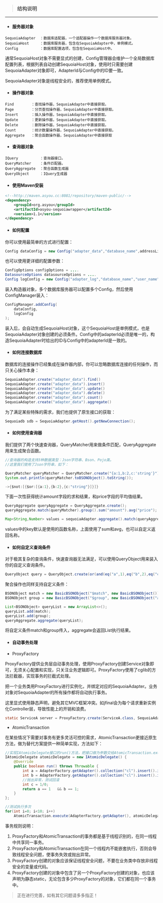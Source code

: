 >### **结构说明**
---
- #### **服务器对象**
```text
SequoiaAdapter  ：数据库适配器，一个适配器操作一个数据库服务器对象。
SequoiaHost	    ：数据库服务器，包含在SequoiaAdapter中，单例模式。
Config		    ：数据库配置选项，包含在SequoiaHost中。

```
通常SequoiaHost对象不需要显式的创建，Config管理器会维护一个全局数据库配置列表，根据列表自动创建SequoiaHost对象，使用时只需要创建SequoiaAdapter对象即可，AdapterId与Config中的ID要一致。

SequoiaAdapter对象是线程安全的，推荐使用单例模式。
- #### **操作器对象**
```text
Find		：查找操作器，SequoiaAdapter中直接获取。
Page		：分页查找操作器，SequoiaAdapter中直接获取。
Insert		：插入操作器，SequoiaAdapter中直接获取。
Update		：更新操作器，SequoiaAdapter中直接获取。
Delete		：删除操作器，SequoiaAdapter中直接获取。
Count   	：统计数量操作器，SequoiaAdapter中直接获取。
Aggregate	：聚合函数操作器，SequoiaAdapter中直接获取 
```
- #### **查询器对象**
```text
IQuery		    ：查询器接口。
QueryMatcher	：条件匹配器。
QueryAggregate	：聚合函数生成器
QueryObject	    ：IQuery生成器
```
- #### **使用Maven安装**
```xml
<!--http://maven.asyou.cc:8081/repository/maven-public/-->  
<dependency>  
    <groupId>org.asyou</groupId>  
    <artifactId>asyou-sequoiawrapper</artifactId>  
    <version>1.1</version>  
</dependency>  
```

- #### **如何配置**

你可以使用最简单的方式进行配置：
```java
Config dataConfig = new Config("adapter_data","database_name",addressList);
```
也可以使用更详细的配置参数：
```java
ConfigOptions configOptions = ....
DatasourceOptions datasourceOptions = ....
Config logConfig = new Config("adapter_log","database_name","user_name","password",addressList,configOptions,datasourceOptions);
```
装入构造器对象，多个数据库服务器可以配置多个Config，然后使用ConfigManager装入：  
```java
ConfigManager.addConfig(
    dataConfig,
    logConfig
);
```

装入后，会自动生成SequoiaHost对象，这个SequoiaHost是单例模式，也是SequoiaAdapter对象创建的必须条件。Config中的adapterId必须是唯一的，构造SequoiaAdapter时给出的ID与Config中的adapterId是一致的。

- #### **如何连接数据库**
数据库的连接操作已经集成在操作器内部，你可以忽略数据库连接的任何操作，而只关心操作本身：
```java
SequoiaAdapter.create("adapter_data").find()
SequoiaAdapter.create("adapter_data").insert()
SequoiaAdapter.create("adapter_data").update()
SequoiaAdapter.create("adapter_data").delete()
SequoiaAdapter.create("adapter_data").count()
SequoiaAdapter.create("adapter_data").aggregate()
```
为了满足某些特殊的需求，我们也提供了原生接口的获取：
```java
Sequoiadb sdb = SequoiaAdapter.getHost().getNewConnection();
```
- #### **如何使用查询器**

我们提供了两个快速查询器，QueryMatcher用来做条件匹配，QueryAggregate用来生成聚合函数。
```java
//查询器的构造支持3种数据类型：Json字符串、Bson、Pojo类。
//这里我们使用了Json字符串，如下：

QueryMatcher queryMatcher = QueryMatcher.create("{a:1,b:2,c:'string'}").or().not();
System.out.println(queryMatcher.toBSONObject().toString());

->{$not:[{$or:[{a:1},{b:2},{c:"string"}]}]}
```
下面一次性获得统计amount字段的求和结果，和price字段的平均值结果。
```java
QueryAggregate queryAggregate = QueryAggregate.create();
queryAggregate.match(queryMatcher).group().sum("amount").avg("price");

Map<String,Number> values = sequoiaAdapter.aggregate().match(queryAggregate).values();
```
values中的key默认是使用的函数名称，上面使用了sum和avg，也可以自定义返回名称。

- #### **如何自定义查询条件**
对于极其复杂的查询条件，快速查询器无法满足，可以使用QueryObject用来装入你的自定义查询条件。
```java
QueryObject query = QueryObject.create(or(and(eq("a",1),eq("b",2),eq("c","string"))));
```
聚合操作也同样支持自定义条件：
```java
BSONObject match = new BasicBSONObject("$match", new BasicBSONObject());
BSONObject group = new BasicBSONObject("$group", new BasicBSONObject("amount", new BasicBSONObject("sum", "price")));

List<BSONObject> queryList = new ArrayList<>();
queryList.add(match);
queryList.add(group);
queryAggregate.aggregate(queryList);
```
将自定义条件match和group传入，aggregate会返回List<BSONObject>执行结果。

- #### **自动事务处理**
- ProxyFactory

ProxyFactory提供业务层自动事务处理，使用ProxyFactory创建Service对象即可，无须关心配置和实现，只关注业务逻辑即可。ProxyFactory使用了cglib的方法拦截器，实现事务的拦截式处理。

把一个业务类用ProxyFactory进行实例化，并绑定对应的SequoiaAdapter。业务对象对SequoiaAdapter的所有操作都将自动执行事务。

这里显式使用静态声明，避免其它MVC框架冲突。如jfinal会为每个请求重新实例化Controller层，导致性能上的开销和浪费。
```java
static ServiceA server = ProxyFactory.create(ServiceA.class, SequoiaAdapter.create("adapter_data"));
```

- AtomicTransaction

在某些情况下需要对事务有更多灵活可控的需求，AtomicTransaction更接近原生方法，做为替代方案提供一种简单实现，方法如下：
```java
//实现IAtomicDelegate接口的run()方法，把接口做为参数交给AtomicTransaction.execute()自动执行事务
IAtomicDelegate atomicDelegate = new IAtomicDelegate() {
    @Override
    public boolean run() throws Throwable {
        int a = AdapterFactory.getAdapter().collection("cl").insert().insertOneT("{a:1}");
        int b = AdapterFactory.getAdapter().collection("cl").insert().insertOneT("{a:2}");
        //抛出异常，测试回滚
        int c = 1/0;
        return a == 1   && b == 1;
    }
};

//测试执行多次
for(int i=0; i<10; i++)
    AtomicTransaction.execute(AdapterFactory.getAdapter(), atomicDelegate);
```
事务规则说明：
1. ProxyFactory和AtomicTransaction的事务都是基于线程识别的，在同一线程中共享同一事务。
2. ProxyFactory和AtomicTransaction在同一个线程内不能嵌套执行，否则会导致线程安全问题，使事务失效或抛出异常。
3. ProxyFactory创建的对象应该保证线程安全问题，不要在业务类中存放非线程安全的变量或代码。
4. ProxyFactory创建的对象中包含了另一个ProxyFactory创建的对象，也应该声明为静态static，无论包含多少ProxyFactory的对象，它们都在同一个事务中。


> 正在进行完善，如有其它问题请多多指正！
